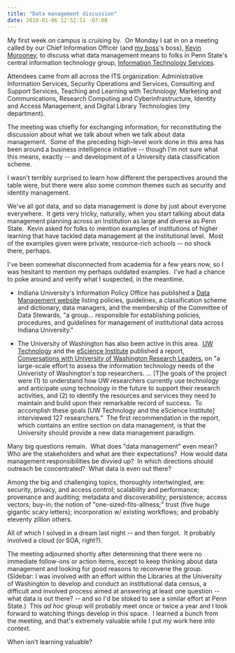 ```yaml
---
title: "Data management discussion"
date: 2010-01-06 12:52:51 -07:00
---
```

My first week on campus is cruising by.  On Monday I sat in on a meeting called by our Chief Information Officer (and [my boss](https://web.archive.org/web/20160705200100/http://www.personal.psu.edu/mum28/blogs/Mairead/)'s boss), [Kevin Morooney](https://web.archive.org/web/20160705200100/http://www.personal.psu.edu/kxm/blogs/LibertyRoad/), to discuss what data management means to folks in Penn State's central information technology group, [Information Technology Services](https://web.archive.org/web/20160705200100/http://its.psu.edu/).

Attendees came from all across the ITS organization: Administrative Information Services, Security Operations and Services, Consulting and Support Services, Teaching and Learning with Technology, Marketing and Communications, Research Computing and Cyberinfrastructure, Identity and Access Management, and Digital Library Technologies (my department).

The meeting was chiefly for exchanging information, for reconstituting the discussion about what we talk about when we talk about data management.  Some of the preceding high-level work done in this area has been around a business intelligence initiative -- though I'm not sure what this means, exactly -- and development of a University data classification scheme.

I wasn't terribly surprised to learn how different the perspectives around the table were, but there were also some common themes such as security and identity management.

We've all got data, and so data management is done by just about everyone everywhere.  It gets very tricky, naturally, when you start talking about data management planning across an institution as large and diverse as Penn State.  Kevin asked for folks to mention examples of institutions of higher learning that have tackled data management at the institutional level.  Most of the examples given were private, resource-rich schools -- no shock there, perhaps.

I've been somewhat disconnected from academia for a few years now, so I was hesitant to mention my perhaps outdated examples.  I've had a chance to poke around and verify what I suspected, in the meantime.

*   Indiana University's Information Policy Office has published a [Data Management website](https://web.archive.org/web/20160705200100/http://informationpolicy.iu.edu/data/) listing policies, guidelines, a classification scheme and dictionary, data managers, and the membership of the Committee of Data Stewards, "a group... responsible for establishing policies, procedures, and guidelines for management of institutional data across Indiana University."

*   The University of Washington has also been active in this area.  [UW Technology](https://web.archive.org/web/20160705200100/https://www.washington.edu/uwtech/) and the [eScience Institute](https://web.archive.org/web/20160705200100/http://escience.washington.edu/) published a report, [Conversations with University of Washington Research Leaders](https://web.archive.org/web/20160705200100/http://www.washington.edu/lst/research_development/papers/2009/Conversations_UW_Research-Leaders.pdf), on "a large-scale effort to assess the information technology needs of the Univeristy of Washington's top researchers. ... [T]he goals of the project were (1) to understand how UW researchers currently use technology and anticipate using technology in the future to support their research activities, and (2) to identify the resources and services they need to maintain and build upon their remarkable record of success.  To accomplish these goals [UW Technology and the eScience Institute] interviewed 127 researchers."  The first recommendation in the report, which contains an entire section on data management, is that the University should provide a new data management paradigm.

Many big questions remain.  What does "data management" even mean?  Who are the stakeholders and what are their expectations?  How would data management responsibilities be divvied up?  In which directions should outreach be concentrated?  What data is even out there?

Among the big and challenging topics, thoroughly intertwingled, are: security, privacy, and access control; scalability and performance; provenance and auditing; metadata and discoverability; persistence; access vectors; buy-in; the notion of "one-sized-fits-allness;" trust (five huge gigantic scary letters); incorporation w/ existing workflows; and probably eleventy zillion others.

All of which I solved in a dream last night -- and then forgot.  It probably involved a cloud (or SOA, right?).

The meeting adjourned shortly after determining that there were no immediate follow-ons or action items, except to keep thinking about data management and looking for good reasons to reconvene the group.  (Sidebar: I was involved with an effort within the Libraries at the University of Washington to develop and conduct an institutional data census, a difficult and involved process aimed at answering at least one question -- what data is out there? -- and so I'd be stoked to see a similar effort at Penn State.)  This _ad hoc_ group will probably meet once or twice a year and I look forward to watching things develop in this space.  I learned a bunch from the meeting, and that's extremely valuable while I put my work here into context.

When isn't learning valuable?

